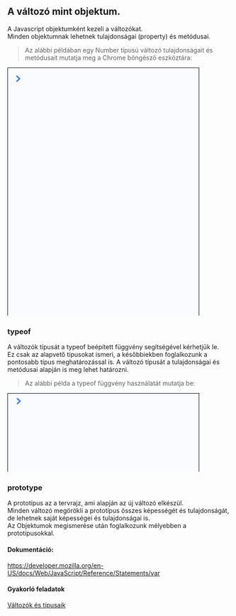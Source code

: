 ## A változó mint objektum.
A Javascript objektumként kezeli a változókat.  
Minden objektumnak lehetnek tulajdonságai (property) és metódusai.  
> Az alábbi példában egy Number típusú változó tulajdonságait és metódusait 
mutatja meg a Chrome böngésző eszköztára:  
  
![Változó objektum tulajdonságai](/docs/basic/week2/image/variable_as_object.gif)

### typeof
A változók típusát a typeof beépített függvény segítségével kérhetjük le.  
Ez csak az alapvető típusokat ismeri, a későbbiekben foglalkozunk a pontosabb 
típus meghatározással is. 
A változó típusát a tulajdonságai és metódusai alapján is meg lehet határozni.  
> Az alábbi példa a typeof függvény használatát mutatja be:  
  
![Változó típusának meghatározása](/docs/basic/week2/image/variable_typeof.gif)

### prototype  
A prototípus az a tervrajz, ami alapján az új változó elkészül.  
Minden változó megörökli a prototípus összes képességét és tulajdonságát, de 
lehetnek saját képességei és tulajdonságai is.  
Az Objektumok megismerése után foglalkozunk mélyebben a prototípusokkal.  
  
#### Dokumentáció:  
https://developer.mozilla.org/en-US/docs/Web/JavaScript/Reference/Statements/var

#### Gyakorló feladatok  
<a href="http://37.139.16.100:3333/practice/basic/week2/02_variable_as_object" 
target="_blank">Változók és típusaik</a>  
